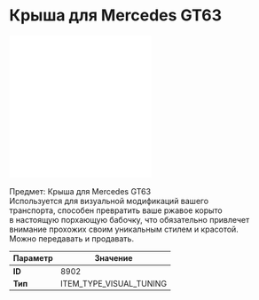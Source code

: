 # Крыша для Mercedes GT63

![Item Image](../img/8902.webp?raw=true)

Предмет: Крыша для Mercedes GT63<br>Используется для визуальной модификаций вашего<br>транспорта, способен превратить ваше ржавое корыто<br>в настоящую порхающую бабочку, что обязательно привлечет<br>внимание прохожих своим уникальным стилем и красотой.<br>Можно передавать и продавать.


| Параметр | Значение |
|----------|----------|
| **ID** | 8902 |
| **Тип** | ITEM_TYPE_VISUAL_TUNING |

